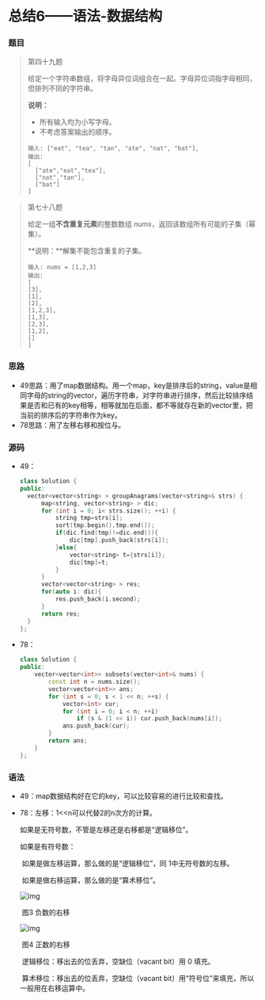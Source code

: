 # 总结6——语法-数据结构

### 题目

> 第四十九题
>
> 给定一个字符串数组，将字母异位词组合在一起。字母异位词指字母相同，但排列不同的字符串。
>
> **说明：**
>
> - 所有输入均为小写字母。
> - 不考虑答案输出的顺序。
>
> ```
> 输入: ["eat", "tea", "tan", "ate", "nat", "bat"],
> 输出:
> [
>   ["ate","eat","tea"],
>   ["nat","tan"],
>   ["bat"]
> ]
> ```

> 第七十八题
>
> 给定一组**不含重复元素**的整数数组 *nums*，返回该数组所有可能的子集（幂集）。
>
> **说明：**解集不能包含重复的子集。
>
> ```
> 输入: nums = [1,2,3]
> 输出:
> [
> [3],
> [1],
> [2],
> [1,2,3],
> [1,3],
> [2,3],
> [1,2],
> []
> ]
> ```

### 思路

* 49思路：用了map数据结构。用一个map，key是排序后的string，value是相同字母的string的vector，遍历字符串，对字符串进行排序，然后比较排序结果是否和已有的key相等，相等就加在后面，都不等就存在新的vector里，把当前的排序后的字符串作为key。
* 78思路：用了左移右移和按位与。


### 源码

- 49：

  ```c++
  class Solution {
  public:
  	vector<vector<string> > groupAnagrams(vector<string>& strs) {
      	map<string, vector<string> > dic;
      	for (int i = 0; i< strs.size(); ++i) {
      	    string tmp=strs[i];
      	    sort(tmp.begin(),tmp.end());
      	    if(dic.find(tmp)!=dic.end()){
      	        dic[tmp].push_back(strs[i]);
      	    }else{
      	        vector<string> t={strs[i]};
      	        dic[tmp]=t;
      	    }    
  	    }
      	vector<vector<string> > res;
      	for(auto i: dic){
      	    res.push_back(i.second);
      	}
      	return res;
  	}
  };
  ```

- 78：

  ```c++
  class Solution {
  public:
      vector<vector<int>> subsets(vector<int>& nums) {
          const int n = nums.size();
          vector<vector<int>> ans;
          for (int s = 0; s < 1 << n; ++s) {
              vector<int> cur;
              for (int i = 0; i < n; ++i)
                  if (s & (1 << i)) cur.push_back(nums[i]);
              ans.push_back(cur);
          }
          return ans;
      }
  };
  ```

### 语法

- 49：map数据结构好在它的key，可以比较容易的进行比较和查找。

- 78：左移：1<<n可以代替2的n次方的计算。

  如果是无符号数，不管是左移还是右移都是“逻辑移位”。

  如果是有符号数：

  ​	如果是做左移运算，那么做的是“逻辑移位”，同 1中无符号数的左移。

  ​        如果是做右移运算，那么做的是“算术移位”。

  ![img](http://hi.csdn.net/attachment/201105/27/0_1306495653BfFf.gif)

  ​                                            图3 负数的右移

   

  ![img](http://hi.csdn.net/attachment/201105/27/0_1306495751zPZ3.gif)

  ​                                           图4 正数的右移

  ​	逻辑移位：移出去的位丢弃，空缺位（vacant bit）用 0 填充。

  ​        算术移位：移出去的位丢弃，空缺位（vacant bit）用“符号位”来填充，所以一般用在右移运算中。



